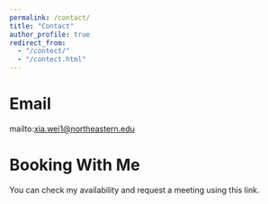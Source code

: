 ```yaml
---
permalink: /contact/
title: "Contact"
author_profile: true
redirect_from: 
  - "/contect/"
  - "/contect.html"
---
```




Email
======
mailto:xia.wei1@northeastern.edu

Booking With Me
======
You can check my availability and request a meeting using this link. 
